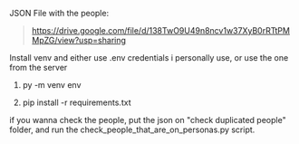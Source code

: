 JSON File with the people:

> https://drive.google.com/file/d/138TwO9U49n8ncv1w37XyB0rRTtPMMpZG/view?usp=sharing

Install venv and either use .env credentials i personally use, or use the one from the server

1. py -m venv env

2. pip install -r requirements.txt

if you wanna check the people, put the json on "check duplicated people" folder, and run the check_people_that_are_on_personas.py script.
